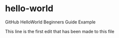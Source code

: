 # hello-world
GitHub HelloWorld Beginners Guide Example

This line is the first edit that has been made to this file
